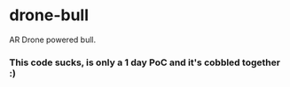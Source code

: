 drone-bull
==========

AR Drone powered bull.

### This code sucks, is only a 1 day PoC and it's cobbled together :)
